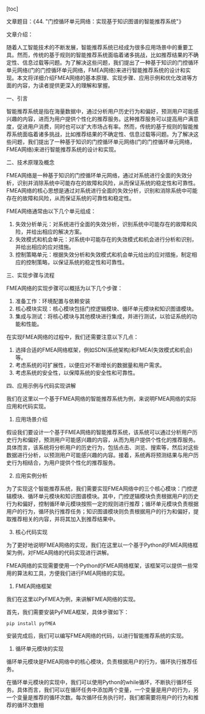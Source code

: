 
[toc]                    
                
                
文章题目：《44. "门控循环单元网络：实现基于知识图谱的智能推荐系统"》

文章介绍：

随着人工智能技术的不断发展，智能推荐系统已经成为很多应用场景中的重要工具。然而，传统的基于规则的智能推荐系统面临着诸多挑战，比如推荐结果的不确定性、信息过载等问题。为了解决这些问题，我们提出了一种基于知识的门控循环单元网络(门的门控循环单元网络，FMEA网络)来进行智能推荐系统的设计和实现。本文将详细介绍FMEA网络的基本原理、实现步骤、应用示例和优化改进等方面的内容，为读者提供更深入的理解和掌握。

一、引言

智能推荐系统是指在海量数据中，通过分析用户历史行为和偏好，预测用户可能感兴趣的内容，进而为用户提供个性化的推荐服务。这种推荐服务可以提高用户满意度，促进用户消费，同时也可以扩大市场占有率。然而，传统的基于规则的智能推荐系统面临着诸多挑战，比如推荐结果的不确定性、信息过载等问题。为了解决这些问题，我们提出了一种基于知识的门控循环单元网络(门的门控循环单元网络，FMEA网络)来进行智能推荐系统的设计和实现。

二、技术原理及概念

FMEA网络是一种基于知识的门控循环单元网络，通过对系统进行全面的失效分析，识别并消除系统中可能存在的故障和风险，从而保证系统的稳定性和可靠性。FMEA网络的核心思想是通过对系统进行全面的失效分析，识别和消除系统中可能存在的故障和风险，从而保证系统的可靠性和稳定性。

FMEA网络通常由以下几个单元组成：

1. 失效分析单元：对系统进行全面的失效分析，识别系统中可能存在的故障和风险，并给出相应的解决方案。
2. 失效模式和机会单元：对系统中可能存在的失效模式和机会进行分析和识别，并给出相应的应对措施。
3. 控制策略单元：根据失效分析和失效模式和机会单元给出的应对措施，制定相应的控制策略，以保证系统的稳定性和可靠性。

三、实现步骤与流程

FMEA网络的实现步骤可以概括为以下几个步骤：

1. 准备工作：环境配置与依赖安装
2. 核心模块实现：核心模块包括门控逻辑模块、循环单元模块和知识图谱模块。
3. 集成与测试：将核心模块与其他模块进行集成，并进行测试，以验证系统的功能和性能。

在实现FMEA网络的过程中，我们还需要注意以下几点：

1. 选择合适的FMEA网络框架，例如SDN(系统架构)和FMEA(失效模式和机会)等。
2. 考虑系统的可扩展性，以便应对不断增长的数据量和用户需求。
3. 考虑系统的安全性，以保障系统的安全性和可靠性。

四、应用示例与代码实现讲解

我们在这里以一个基于FMEA网络的智能推荐系统为例，来说明FMEA网络的实际应用和代码实现。

1. 应用场景介绍

假设我们要设计一个基于FMEA网络的智能推荐系统，该系统可以通过分析用户历史行为和偏好，预测用户可能感兴趣的内容，从而为用户提供个性化的推荐服务。具体而言，该系统将分析用户的历史行为，包括点击、浏览、搜索等，然后对这些数据进行分析，以预测用户可能感兴趣的内容。接着，系统再将预测结果与用户历史行为相结合，为用户提供个性化的推荐服务。

2. 应用实例分析

为了实现这个智能推荐系统，我们需要实现FMEA网络中的三个核心模块：门控逻辑模块、循环单元模块和知识图谱模块。其中，门控逻辑模块负责根据用户的历史行为和偏好，控制循环单元模块按照一定的规则进行推荐；循环单元模块负责根据用户的行为，循环执行推荐任务；知识图谱模块则负责根据用户的行为和偏好，提取推荐相关的内容，并将其加入到推荐结果中。

3. 核心代码实现

为了更好地说明FMEA网络的实现，我们在这里以一个基于Python的FMEA网络框架为例，对FMEA网络的代码实现进行讲解。

FMEA网络的实现需要使用一个Python的FMEA网络框架，该框架可以提供一些常用的算法和工具，方便我们进行FMEA网络的实现。

1. FMEA网络框架

我们在这里以PyFMEA为例，来讲解FMEA网络的实现。

首先，我们需要安装PyFMEA框架，具体步骤如下：

```
pip install pyfMEA
```

安装完成后，我们可以编写FMEA网络的代码，以进行智能推荐系统的实现。

1. 循环单元模块的实现

循环单元模块是FMEA网络中的核心模块，负责根据用户的行为，循环执行推荐任务。

在循环单元模块的实现中，我们可以使用Python的while循环，不断执行循环任务。具体而言，我们可以在循环任务中添加两个变量，一个变量是用户的行为，另一个变量是推荐的循环次数。每次循环任务执行时，我们都需要将用户的行为和推荐的循环次数相

